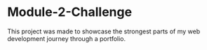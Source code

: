 # Module-2-Challenge
This project was made to showcase the strongest parts of my web development journey through a portfolio.
